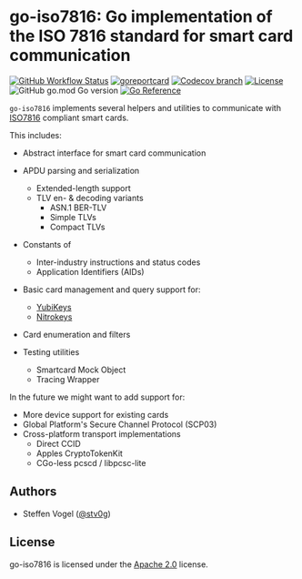 <!--
SPDX-FileCopyrightText: 2023 Steffen Vogel <post@steffenvogel.de>
SPDX-License-Identifier: Apache-2.0
-->

# go-iso7816: Go implementation of the ISO 7816 standard for smart card communication

[![GitHub Workflow Status](https://img.shields.io/github/actions/workflow/status/cunicu/go-iso7816/test.yaml?style=flat-square)](https://github.com/cunicu/go-iso7816/actions)
[![goreportcard](https://goreportcard.com/badge/github.com/cunicu/go-iso7816?style=flat-square)](https://goreportcard.com/report/github.com/cunicu/go-iso7816)
[![Codecov branch](https://img.shields.io/codecov/c/github/cunicu/go-iso7816/main?style=flat-square&token=6XoWouQg6K)](https://app.codecov.io/gh/cunicu/go-iso7816/tree/main)
[![License](https://img.shields.io/badge/license-Apache%202.0-blue?style=flat-square)](https://github.com/cunicu/go-iso7816/blob/main/LICENSES/Apache-2.0.txt)
![GitHub go.mod Go version](https://img.shields.io/github/go-mod/go-version/cunicu/go-iso7816?style=flat-square)
[![Go Reference](https://pkg.go.dev/badge/github.com/cunicu/go-iso7816.svg)](https://pkg.go.dev/github.com/cunicu/go-iso7816)

`go-iso7816` implements several helpers and utilities to communicate with [ISO7816](https://en.wikipedia.org/wiki/ISO/IEC_7816) compliant smart cards.

This includes:

- Abstract interface for smart card communication
- APDU parsing and serialization
  - Extended-length support
  - TLV en- & decoding variants
    - ASN.1 BER-TLV
    - Simple TLVs
    - Compact TLVs

- Constants of
  - Inter-industry instructions and status codes
  - Application Identifiers (AIDs)

- Basic card management and query support for:
  - [YubiKeys](https://www.yubico.com/)
  - [Nitrokeys](https://nitrokey.com/)

- Card enumeration and filters

- Testing utilities
  - Smartcard Mock Object
  - Tracing Wrapper

In the future we might want to add support for:

- More device support for existing cards
- Global Platform's Secure Channel Protocol (SCP03)
- Cross-platform transport implementations
  - Direct CCID
  - Apples CryptoTokenKit
  - CGo-less pcscd / libpcsc-lite

## Authors

- Steffen Vogel ([@stv0g](https://github.com/stv0g))

## License

go-iso7816 is licensed under the [Apache 2.0](./LICENSE) license.
